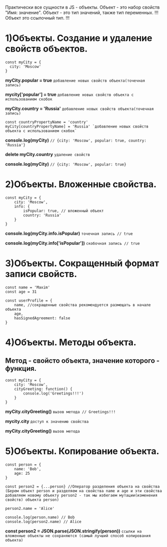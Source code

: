 Практически все сущности в JS - объекты.
Объект - это набор свойств "Имя: значение".
Объект - это тип значений, также тип переменных.
!!! Объект это ссылочный тип. !!!

# 1)Объекты. Создание и удаление свойств объектов.

```
const myCity = {
  city: 'Moscow'
}
```

**myCity.popular = true** `добавление новых свойств объекта(точечная запись)`

**mycity['popular'] = true** `добавление новых свойств объекта с использованием скобок`

**myCity.country = 'Russia'** `добавление новых свойств объекта(точечная запись)`

```
const countryPropertyName = 'country'
myCity[countryPropertyName] = 'Russia' `добавление новых свойств объекта с использованием скобок`
```

**console.log(myCity)**
`// {city: 'Moscow', popular: true, country: 'Russia'}`

**delete myCity.country** `удаление свойств`

**console.log(myCity)**
`// {city: 'Moscow', popular: true}`

# 2)Объекты. Вложенные свойства.

```
const myCity = {
	city: 'Moscow',
	info: {
		isPopular: true, // вложенный объект
		country: 'Russia'
	}
}
```

**console.log(myCity.info.isPopular)** `точечная запись
// true`

**console.log(myCity.info['isPopular'])** `скобочная запись
// true`

# 3)Объекты. Сокращенный формат записи свойств.

```
const name = 'Maxim'
const age = 31

const userProfile = {
	name, //сокращенные свойства рекомендуется размещать в начале объекта
	age,
	hasSignedAgreement: false
}
```

# 4)Объекты. Методы объекта.

## Метод - свойсто объекта, значение которого - функция.

```
const myCity = {
	city: 'Moscow',
	cityGreeting: function() {
		console.log('Greetings!!!')
	}
}
```

**myCity.cityGreeting()** `вызов метода
// Greetings!!!`

**mycity.city** `доступ к значению свойства`

**myCity.cityGreeting()** `вызов метода`

# 5)Объекты. Копирование объекта.

```
const person = {
	name: 'Bob',
	age: 25
}
```
```
const person2 = {...person} //Оператор разделения объекта на свойства (Берем объект person и разделяем на свойства name и age и эти свойства добавляем новому объекту person2 - так мы избегаем мутации(изменения свойств) объекта person)

person2.name = 'Alice'

console.log(person.name) // Bob
console.log(person2.name) // Alice
```

**const person2 = JSON.parse(JSON.stringify(person))** `ссылки на вложенные объекты не сохраняются (самый лучший способ копирования объекта)`

